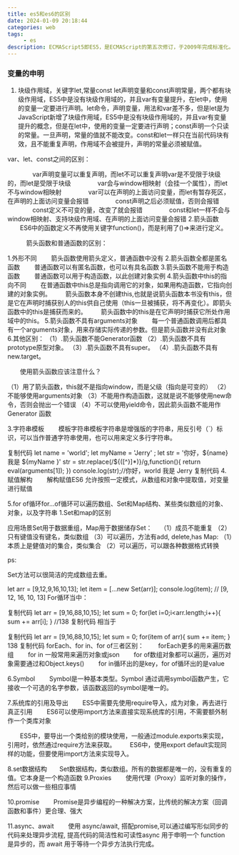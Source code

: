 ```yaml
---
title: es5和es6的区别
date: 2024-01-09 20:18:44
categories: web
tags:
     - es
description: ECMAScript5即ES5，是ECMAScript的第五次修订，于2009年完成标准化。ECMAScript6即ES6，是ECMAScript的第六次修订，于2015年完成，相对于ES5更加简洁。
---
```

### 变量的申明
1. 块级作用域，关键字let,常量const
let声明变量和const声明常量，两个都有块级作用域，ES5中是没有块级作用域的，并且var有变量提升，在let中，使用的变量一定要进行声明。let命令，声明变量，用法和var差不多，但是let是为JavaScript新增了块级作用域，ES5中是没有块级作用域的，并且var有变量提升的概念，但是在let中，使用的变量一定要进行声明；const声明一个只读的常量。一旦声明，常量的值就不能改变。const和let一样只在当前代码块有效，且不能重复声明，作用域不会被提升，声明的常量必须被赋值。

var、let、const之间的区别：

　　　　var声明变量可以重复声明，而let不可以重复声明var是不受限于块级的，而let是受限于块级
　　　　var会与window相映射（会挂一个属性），而let不与window相映射
　　　　var可以在声明的上面访问变量，而let有暂存死区，在声明的上面访问变量会报错
　　　　const声明之后必须赋值，否则会报错
　　　　const定义不可变的量，改变了就会报错
　　　　const和let一样不会与window相映射、支持块级作用域、在声明的上面访问变量会报错
2.箭头函数
　　ES6中的函数定义不再使用关键字function()，而是利用了()=>来进行定义。

　　　箭头函数和普通函数的区别：

1.外形不同
　　箭头函数使用箭头定义，普通函数中没有
2.箭头函数全都是匿名函数
　　普通函数可以有匿名函数，也可以有具名函数
3.箭头函数不能用于构造函数
　　普通函数可以用于构造函数，以此创建对象实例
4.箭头函数中this的指向不同
　　在普通函数中this总是指向调用它的对象，如果用构造函数，它指向创建的对象实例。
　　箭头函数本身不创建this,也就是说箭头函数本书没有this，但是它在声明时捕获别人的this供自己使用（this一旦被捕获，将不再变化）。即箭头函数中的this是捕获而来的。
　　箭头函数中的this是在它声明时捕获它所处作用域中的this。
5.箭头函数不具有arguments对象
　　每一个普通函数调用后都具有一个arguments对象，用来存储实际传递的参数。但是箭头函数并没有此对象
6.其他区别：
（1）.箭头函数不能Generator函数
（2）.箭头函数不具有prototype原型对象。
（3）.箭头函数不具有super。
（4）.箭头函数不具有new.target。

　　使用箭头函数应该注意什么？

（1）用了箭头函数，this就不是指向window，而是父级（指向是可变的）
（2）不能够使用arguments对象
（3）不能用作构造函数，这就是说不能够使用new命令，否则会抛出一个错误
（4）不可以使用yield命令，因此箭头函数不能用作 Generator 函数

3.字符串模板
　　模板字符串模板字符串是增强版的字符串，用反引号（`）标识，可以当作普通字符串使用，也可以用来定义多行字符串。

复制代码
let name = 'world';
let myName = 'Jerry' ;
let str = '你好，${name} 我是 ${myName }'
str = str.replace(/\$\{([^}]*)\}/g,function(){
     return eval(arguments[1]);
   })
console.log(str);//你好，world 我是 Jerry
复制代码
 4.赋值解构
　　解构赋值ES6 允许按照一定模式，从数组和对象中提取值，对变量进行赋值

5.for of循环for...of循环可以遍历数组、Set和Map结构、某些类似数组的对象、对象，以及字符串
1.Set和map的区别

应用场景Set用于数据重组，Map用于数据储存Set：　
（1）成员不能重复
（2）只有键值没有键名，类似数组
（3）可以遍历，方法有add, delete,has
Map:
（1）本质上是健值对的集合，类似集合
（2）可以遍历，可以跟各种数据格式转换

ps:

Set方法可以很简洁的完成数组去重。

let arr = [9,12,9,16,10,13];
let item = [...new Set(arr)];
console.log(item); //  [9, 12, 16, 10, 13]
For循环当中：

复制代码
let arr = [9,16,88,10,15];
let sum = 0;
for(let i=0;i<arr.length;i++){
    sum += arr[i];
}
//138
复制代码
相当于

复制代码
let arr = [9,16,88,10,15];
let sum = 0;
for(item of arr){
    sum += item;
}
138
复制代码
forEach、for in、for of三者区别：
　　forEach更多的用来遍历数组
　　for in 一般常用来遍历对象或json
　　for of数组对象都可以遍历，遍历对象需要通过和Object.keys()
　　for in循环出的是key，for of循环出的是value

6.Symbol
　　Symbol是一种基本类型。Symbol 通过调用symbol函数产生，它接收一个可选的名字参数，该函数返回的symbol是唯一的。

7.系统库的引用及导出
　　ES5中需要先使用require导入，成为对象，再去进行真正引用
　　ES6可以使用import方法来直接实现系统库的引用，不需要额外制作一个类库对象

　　ES5中，要导出一个类给别的模块使用，一般通过module.exports来实现，引用时，依然通过require方法来获取。
　　ES6中，使用export default实现同样的功能，但要使用import方法来实现导入。

8.set数据结构　　Set数据结构，类似数组。所有的数据都是唯一的，没有重复的值。它本身是一个构造函数
9.Proxies
　　使用代理（Proxy）监听对象的操作，然后可以做一些相应事情

10.promise
　　Promise是异步编程的一种解决方案，比传统的解决方案（回调函数和事件）更合理、强大

11.async、await
　　使用 async/await, 搭配promise,可以通过编写形似同步的代码来处理异步流程, 提高代码的简洁性和可读性async 用于申明一个 function 是异步的，而 await 用于等待一个异步方法执行完成。

